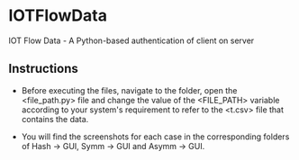 # IOTFlowData
IOT Flow Data - A Python-based authentication of client on server

## Instructions

- Before executing the files, navigate to the <Resources> folder, open the <file_path.py> file and change the value of the <FILE_PATH> variable according to your system's requirement to refer to the <t.csv> file that contains the data.

- You will find the screenshots for each case in the corresponding folders of Hash -> GUI, Symm -> GUI and Asymm -> GUI.